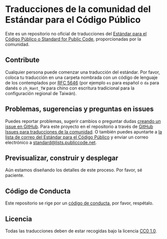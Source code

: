 # Traducciones de la comunidad del Estándar para el Código Público

Este es un repositorio no oficial de traducciones del [Estándar para el Código Público o Standard for Public Code](https://standard.publiccode.net), proporcionadas por la comunidad.

## Contribute

Cualquier persona puede comenzar una traducción del estándar.
Por favor, coloca tu traducción en una carpeta nombrada con un código de lenguaje de los contemplados por [RFC 5646](https://www.rfc-editor.org/info/rfc5646) (por ejemplo `es` para español o `da` para danés o `zh_Hant_TW` para chino con escritura tradicional para la configuración regional de Taiwán).

## Problemas, sugerencias y preguntas en issues

Puedes reportar problemas, sugerir cambios o preguntar dudas [creando un issue en GitHub](https://help.github.com/articles/creating-an-issue/). Para este proyecto en el repositorio a través de [GitHub Issues para traducciones de la comunidad](https://github.com/publiccodenet/community-translations-standard/issues).
O también puedes apuntarte a [la lista de correo del Estándar para el Código Público](https://lists.publiccode.net/mailman/postorius/lists/standard.lists.publiccode.net/) y enviar un correo electrónico a [standard@lists.publiccode.net](mailto:standard@lists.publiccode.net).

## Previsualizar, construir y desplegar

Aún estamos diseñando los detalles de este proceso. Por favor, sé paciente.

## Código de Conducta

Este repositorio se rige por un [código de conducta](CODE_OF_CONDUCT.md), por favor, respétalo.

## Licencia

Todas las traducciones deben de estar recogidas bajo la licencia [CC0 1.0](LICENSE).
